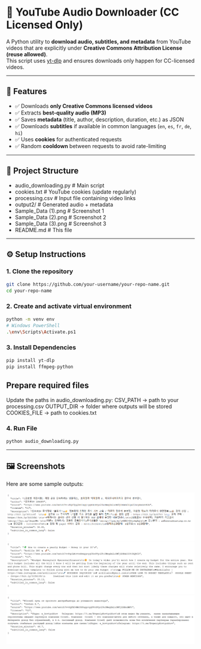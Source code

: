 # 🎵 YouTube Audio Downloader (CC Licensed Only)

A Python utility to **download audio, subtitles, and metadata** from YouTube videos that are explicitly under **Creative Commons Attribution License (reuse allowed)**.  
This script uses [yt-dlp](https://github.com/yt-dlp/yt-dlp) and ensures downloads only happen for CC-licensed videos.

---

## 🚀 Features
- ✅ Downloads **only Creative Commons licensed videos**
- ✅ Extracts **best-quality audio (MP3)**
- ✅ Saves **metadata** (title, author, description, duration, etc.) as JSON
- ✅ Downloads **subtitles** if available in common languages (`en`, `es`, `fr`, `de`, `hi`)
- ✅ Uses **cookies** for authenticated requests
- ✅ Random **cooldown** between requests to avoid rate-limiting

---

## 📂 Project Structure
- audio_downloading.py # Main script
- cookies.txt # YouTube cookies (update regularly)
- processing.csv # Input file containing video links
- output2/ # Generated audio + metadata
- Sample_Data (1).png # Screenshot 1
- Sample_Data (2).png # Screenshot 2
- Sample_Data (3).png # Screenshot 3
- README.md # This file

---

## ⚙️ Setup Instructions

### 1. Clone the repository
```bash
git clone https://github.com/your-username/your-repo-name.git
cd your-repo-name
```
### 2. Create and activate virtual environment
```bash
python -m venv env
# Windows PowerShell
.\env\Scripts\Activate.ps1
```
### 3. Install Dependencies
```bash
pip install yt-dlp
pip install ffmpeg-python
```
## Prepare required files
Update the paths in audio_downloading.py:
CSV_PATH → path to your processing.csv
OUTPUT_DIR → folder where outputs will be stored
COOKIES_FILE → path to cookies.txt
### 4. Run File
```bash
python audio_downloading.py
```
---
## 🖼️ Screenshots

Here are some sample outputs:

![Sample Data 1](./Sample_Data%20(1).png)  
![Sample Data 2](./Sample_Data%20(2).png)  
![Sample Data 3](./Sample_Data%20(3).png)





